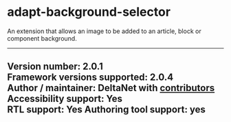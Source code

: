 adapt-background-selector
===============

An extension that allows an image to be added to an article, block or component background.

----------------------------
**Version number:**  2.0.1     
**Framework versions supported:**  2.0.4    
**Author / maintainer:** DeltaNet with [contributors](https://github.com/deltanet/adapt-background-selector/graphs/contributors)     
**Accessibility support:** Yes  
**RTL support:** Yes
**Authoring tool support:** yes
----------------------------
